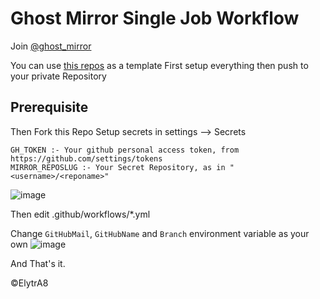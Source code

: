 # Ghost Mirror Single Job Workflow
Join [@ghost_mirror](https://t.me/ghost_mirror)

You can use [this repos](https://github.com/ghostmirrorlab/mirror-bot-repos) as a template
First setup everything then push to your private Repository

## Prerequisite
Then Fork this Repo
Setup secrets in settings --> Secrets
```text
GH_TOKEN :- Your github personal access token, from https://github.com/settings/tokens
MIRROR_REPOSLUG :- Your Secret Repository, as in "<username>/<reponame>"
```
![image](https://user-images.githubusercontent.com/77688759/120898707-a2224800-c649-11eb-8b5c-4f184736e717.png)


Then edit .github/workflows/*.yml

Change `GitHubMail`, `GitHubName` and `Branch` environment variable as your own
![image](https://user-images.githubusercontent.com/77688759/120898733-c54cf780-c649-11eb-9b80-058d4500df29.png)

And That's it.

©ElytrA8
